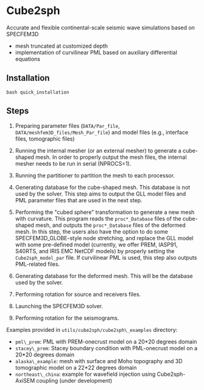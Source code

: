 # Cube2sph

Accurate and flexible continental-scale seismic wave simulations based on SPECFEM3D

- mesh truncated at customized depth
- implementation of curvilinear PML based on auxiliary differential equations


## Installation
```
bash quick_installation
```

## Steps
1. Preparing parameter files (`DATA/Par_file`, `DATA/meshfem3D_files/Mesh_Par_file`) and model files (e.g., interface files, tomographic files)

2. Running the internal mesher (or an external mesher) to generate a cube-shaped mesh. In order to properly output the mesh files, the internal mesher needs to be run in serial (NPROCS=1).

3. Running the partitioner to partition the mesh to each processor.

4. Generating database for the cube-shaped mesh. This database is not used by the solver. This step aims to output the GLL model files and PML parameter files that are used in the next step.

5. Performing the "cubed sphere" transformation to generate a new mesh with curvature. This program reads the `proc*_Database` files of the cube-shaped mesh, and outputs the `proc*_Database` files of the deformed mesh. In this step, the users also have the option to do some SPECFEM3D\_GLOBE-style node stretching, and replace the GLL model with some pre-defined model (currently, we offer PREM, IASP91, S40RTS, and IRIS EMC NetCDF models) by properly setting the `Cube2sph_model_par` file. If curvilinear PML is used, this step also outputs PML-related files.

6. Generating database for the deformed mesh. This will be the database used by the solver.

7. Performing rotation for source and receivers files.

8. Launching the SPECFEM3D solver.

9. Performing rotation for the seismograms.

Examples provided in `utils/cube2sph/cube2sph\_examples` directory:
- `pml\_prem`: PML with PREM-onecrust model on a 20\*20 degrees domain
- `stacey\_prem`: Stacey boundary condition with PML-onecrust model on a 20\*20 degrees domain
- `alaska\_example`: mesh with surface and Moho topography and 3D tomographic model on a 22\*22 degrees domain
- `northeast\_china`: example for wavefield injection using Cube2sph-AxiSEM coupling (under development)
